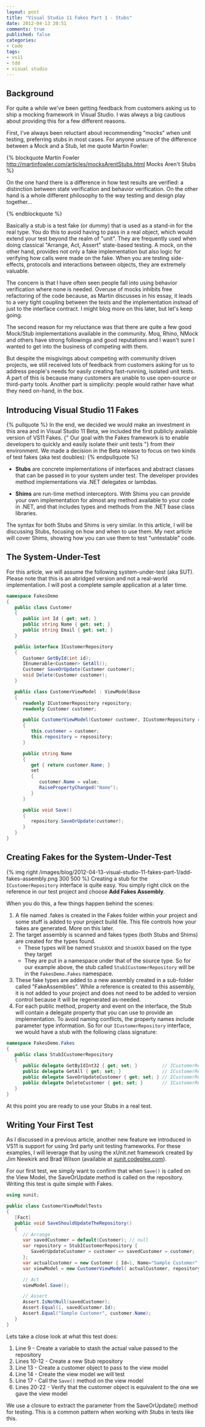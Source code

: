 ```yaml
---
layout: post
title: "Visual Studio 11 Fakes Part 1 - Stubs"
date: 2012-04-13 20:51
comments: true
published: false
categories: 
- Code
tags:
- vs11
- tdd
- visual studio
---
```


## Background

For quite a while we've been getting feedback from customers asking us to ship a mocking
framework in Visual Studio. I was always a big cautious about providing this for a few
different reasons.

First, I've always been reluctant about recommending "mocks" when unit testing,
preferring stubs in most cases. For anyone unsure of the difference between a Mock and a Stub,
let me quote Martin Fowler:

{% blockquote Martin Fowler http://martinfowler.com/articles/mocksArentStubs.html Mocks Aren't Stubs %}

On the one hand there is a difference in how test results are verified: a distinction 
between state verification and behavior verification. On the other hand is a whole 
different philosophy to the way testing and design play together...

{% endblockquote %}

Basically a stub is a test fake (or dummy) that is used as a stand-in for the real type. You
do this to avoid having to pass in a real object, which would extend your test beyond the
realm of "unit". They are frequently used when doing classical "Arrange, Act, Assert" 
state-based testing. A mock, on the other hand, provides not only a fake implementation 
but also logic for verifying how calls were made on the fake. When you are testing side-
effects, protocols and interactions between objects, they are extremely valuable.

The concern is that I have often seen people fall into using behavior verification where
none is needed. Overuse of mocks inhibits free refactoring of the code because, as
Martin discusses in his essay, it leads to a very tight coupling between the tests and 
the implementation instead of just to the interface contract. I might blog more on this 
later, but let's keep going.

The second reason for my reluctance was that there are quite a few good Mock/Stub implementations
available in the community. Moq, Rhino, NMock and others have strong followings and good reputations 
and I wasn't sure I wanted to get into the business of competing with them.

But despite the misgivings about competing with community driven projects, we still
received lots of feedback from customers asking for us to address people's needs for easily
creating fast-running, isolated unit tests. A part of this is because many customers are unable to
use open-source or third-party tools. Another part is simplicity: people would rather have what 
they need on-hand, in the box.

## Introducing Visual Studio 11 Fakes

{% pullquote %}
In the end, we decided we would make an investment in this area and in Visual Studio 11 Beta,
we included the first publicly available version of VS11 Fakes. {" Our goal with the Fakes framework 
is to enable developers to quickly and easily isolate their unit tests "} from their environment. We
made a decision in the Beta release to focus on two kinds of test fakes (aka test doubles):
{% endpullquote %}

* **Stubs** are concrete implementations of interfaces and abstract classes that can be passed in 
to your system under test. The developer provides method implementations via .NET delegates or lambdas.

* **Shims** are run-time method interceptors. With Shims you can provide your own implementation for 
almost any method available to your code in .NET, and that includes types and methods from the .NET 
base class libraries.

The syntax for both Stubs and Shims is very similar. In this article, I will be discussing Stubs, 
focusing on how and when to use them. My next article will cover Shims, showing how you can use them
to test "untestable" code.

## The System-Under-Test

For this article, we will assume the following system-under-test (aka SUT). Please note that this is
an abridged version and not a real-world implementation. I will post a complete sample application at 
a later time.

``` csharp System Under Test
namespace FakesDemo
{
   public class Customer
   {
      public int Id { get; set; }
      public string Name { get; set; }
      public string Email { get; set; }
   }

   public interface ICustomerRepository
   {
      Customer GetById(int id);
      IEnumerable<Customer> GetAll();
      Customer SaveOrUpdate(Customer customer);
      void Delete(Customer customer);
   }

   public class CustomerViewModel : ViewModelBase
   {
      readonly ICustomerRepository repository;
      readonly Customer customer;

      public CustomerViewModel(Customer customer, ICustomerRepository repository)
      {
         this.customer = customer;
         this.repository = repsository;
      }

      public string Name
      {
         get { return customer.Name; }
         set
         {
            customer.Name = value;
            RaisePropertyChanged("Name");
         }
      }

      public void Save()
      {
         repository.SaveOrUpdate(customer);
      }
   }
}
```

## Creating Fakes for the System-Under-Test

{% img right /images/blog/2012-04-13-visual-studio-11-fakes-part-1/add-fakes-assembly.png 300 500 %}
Creating a stub for the `ICustomerRepository` interface is quite easy. You simply right click on the 
reference in our test project and choose **Add Fakes Assembly**.

When you do this, a few things happen behind the scenes:

1. A file named <target assembly>.fakes is created in the Fakes folder within your project and some stuff
   is added to your project build file. This file controls how your fakes are generated. More on this later.
2. The target assembly is scanned and fakes types (both Stubs and Shims) are created for the types found.
   * These types will be named `StubXXX` and `ShimXXX` based on the type they target
   * They are put in a namespace under that of the source type. So for our example above, 
     the stub called `StubICustomerRepository` will be in the `FakesDemo.Fakes` namespace.
3. These fake types are added to a new assembly created in a sub-folder called "FakeAssemblies". While a
   reference is created to this assembly, it is not added to your project and does not need to be added to 
   version control because it will be regenerated as-needed.
4. For each public method, property and event on the interface, the Stub will contain a delegate property
   that you can use to provide an implementation. To avoid naming conflicts, the property names include
   parameter type information. So for our `ICustomerRepository` interface, we would have a stub with the following
   class signature:

``` csharp Pseudocode for StubICustomerRepository
namespace FakesDemo.Fakes
{
   public class StubICustomerRepository
   {
      public delegate GetByIdInt32 { get; set; }         // ICustomerRepository.GetById
      public delegate GetAll { get; set; }               // ICustomerRepository.GetAll
      public delegate SaveOrUpdateCustomer { get; set; } // ICustomerRepository.SaveOrUpdate
      public delegate DeleteCustomer { get; set; }       // ICustomerRepository.Delete
   }
}
```

At this point you are ready to use your Stubs in a real test.

## Writing Your First Test

As I discussed in a previous article, another new feature we introduced in VS11 is support for using 3rd 
party unit testing frameworks. For these examples, I will leverage that by using the xUnit.net framework
created by Jim Newkirk and Brad Wilson (available at [xunit.codeplex.com](http://xunit.codeplex.com)).

For our first test, we simply want to confirm that when `Save()` is called on the View Model, the SaveOrUpdate
method is called on the repository. Writing this test is quite simple with Fakes.

``` csharp Testing CustomerViewModel.Save()
using xunit;

public class CustomerViewModelTests
{
   [Fact]
   public void SaveShouldUpdateTheRepository()
   {
      // Arrange
      var savedCustomer = default(Customer); // null
      var repository = StubICustomerRepository {
         SaveOrUpdateCustomer = customer => savedCustomer = customer;
      };
      var actualCustomer = new Customer { Id=1, Name="Sample Customer" };
      var viewModel = new CustomerViewModel( actualCustomer, repository );

      // Act
      viewModel.Save();

      // Assert
      Assert.IsNotNull(savedCustomer);
      Assert.Equal(1, savedCustomer.Id);
      Assert.Equal("Sample Customer", customer.Name);
   }
}
```

Lets take a close look at what this test does:

1. Line 9 - Create a variable to stash the actual value passed to the repository
2. Lines 10-12 - Create a new Stub repository
3. Line 13 - Create a customer object to pass to the view model
4. Line 14 - Create the view model we will test
5. Line 17 - Call the `Save()` method on the view model
6. Lines 20-22 - Verify that the customer object is equivalent to the one we gave the view model

We use a closure to extract the parameter from the SaveOrUpdate() method for testing. This is a
common pattern when working with Stubs in tests like this.
